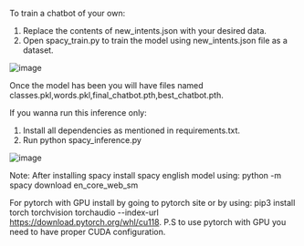 To train a chatbot of your own:
1. Replace the contents of new_intents.json with your desired data.
2. Open spacy_train.py to train the model using new_intents.json file as a dataset.


![image](https://github.com/user-attachments/assets/1afca348-82b7-4821-8de2-5eab0d6988d8)


Once the model has been you will have files named classes.pkl,words.pkl,final_chatbot.pth,best_chatbot.pth.

If you wanna run this inference only:
1. Install all dependencies as mentioned in requirements.txt.
2. Run python spacy_inference.py


![image](https://github.com/user-attachments/assets/fe81cfe0-b061-410c-9154-184e63d59ff5)


Note: After installing spacy install spacy english model using:
python -m spacy download en_core_web_sm

For pytorch with GPU install by going to pytorch site or by using:
pip3 install torch torchvision torchaudio --index-url https://download.pytorch.org/whl/cu118.
P.S to use pytorch with GPU you need to have proper CUDA configuration.
